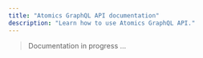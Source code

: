 ```yaml
---
title: "Atomics GraphQL API documentation"
description: "Learn how to use Atomics GraphQL API."
---
```


> Documentation in progress ...